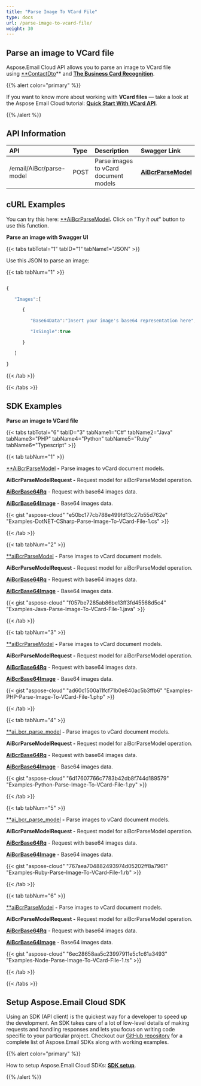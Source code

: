 ```yaml
---
title: "Parse Image To VCard File"
type: docs
url: /parse-image-to-vcard-file/
weight: 30
---
```


## **Parse an image to VCard file**
Aspose.Email Cloud API allows you to parse an image to VCard file using [**ContactDto](https://github.com/aspose-email-cloud/aspose-email-cloud-dotnet/blob/master/docs/ContactDto.md)** and [**The Business Card Recognition**](/business-cards-recognition-api/).

{{% alert color="primary" %}} 

If you want to know more about working with **VCard files** — take a look at the Aspose Email Cloud tutorial: [**Quick Start With VCard API**](/quick-start-with-vcard-api/).

{{% /alert %}} 
## **API Information**

|**API**|**Type**|**Description**|**Swagger Link**|
| :- | :- | :- | :- |
|/email/AiBcr/parse-model|POST|Parse images to vCard document models|[**AiBcrParseModel**](https://apireference.aspose.cloud/email/#/AiBcr/AiBcrParseModel)|
## **cURL Examples**
You can try this here: [**AiBcrParseModel](https://apireference.aspose.cloud/email/#/AiBcr/AiBcrParseModel)**.** Click on "*Try it out*" button to use this function. 

**Parse an image with Swagger UI**

{{< tabs tabTotal="1" tabID="1" tabName1="JSON" >}}

Use this JSON to parse an image: 

{{< tab tabNum="1" >}}

```javascript

{

   "Images":[

      {

         "Base64Data":"Insert your image's base64 representation here",

         "IsSingle":true

      }

   ]

}

```

{{< /tab >}}

{{< /tabs >}}


## **SDK Examples**
**Parse an image to VCard file**

{{< tabs tabTotal="6" tabID="3" tabName1="C#" tabName2="Java" tabName3="PHP" tabName4="Python" tabName5="Ruby" tabName6="Typescript" >}}

{{< tab tabNum="1" >}}

[**AiBcrParseModel](https://github.com/aspose-email-cloud/aspose-email-cloud-dotnet/blob/9511b81d6c62dda413dc23f6f6f8a0973a144343/docs/EmailApi.md#AiBcrParseModel) **-** Parse images to vCard document models.

**AiBcrParseModelRequest -** Request model for aiBcrParseModel operation.

[**AiBcrBase64Rq**](https://github.com/aspose-email-cloud/aspose-email-cloud-dotnet/blob/dff3d963b6d39312189f14dafafe2aa2ab774b4b/docs/AiBcrBase64Rq.md) - Request with base64 images data.

[**AiBcrBase64Image**](https://github.com/aspose-email-cloud/aspose-email-cloud-dotnet/blob/dff3d963b6d39312189f14dafafe2aa2ab774b4b/docs/AiBcrBase64Image.md) - Base64 images data.

{{< gist "aspose-cloud" "e50bc177cb788e499fd13c27b55d762e" "Examples-DotNET-CSharp-Parse-Image-To-VCard-File-1.cs" >}}

{{< /tab >}}

{{< tab tabNum="2" >}}

[**aiBcrParseModel](https://github.com/aspose-email-cloud/aspose-email-cloud-java/blob/37ee732853b3f483c1af14402662fe790ad5aaf9/docs/EmailApi.md#aibcrparsemodel) **-** Parse images to vCard document models.

**AiBcrParseModelRequest -** Request model for aiBcrParseModel operation.

[**AiBcrBase64Rq**](https://github.com/aspose-email-cloud/aspose-email-cloud-java/blob/73f48e63538ba6e46ff77a473c839c1e7170c462/docs/AiBcrBase64Rq.md) - Request with base64 images data.

[**AiBcrBase64Image**](https://github.com/aspose-email-cloud/aspose-email-cloud-java/blob/73f48e63538ba6e46ff77a473c839c1e7170c462/docs/AiBcrBase64Image.md) - Base64 images data.

{{< gist "aspose-cloud" "f057be7285ab86be13ff3fd45568d5c4" "Examples-Java-Parse-Image-To-VCard-File-1.java" >}}

{{< /tab >}}

{{< tab tabNum="3" >}}

[**aiBcrParseModel](https://github.com/aspose-email-cloud/aspose-email-cloud-php/blob/3a5c2c35a31629493aa484b65870622165570db8/doc/EmailApi.md#aibcrparsemodel) **-** Parse images to vCard document models.

**AiBcrParseModelRequest -** Request model for aiBcrParseModel operation.

[**AiBcrBase64Rq**](https://github.com/aspose-email-cloud/aspose-email-cloud-php/blob/f507a0aa93ffedfc5845bdcf07534e3d05c4b9ce/doc/AiBcrBase64Rq.md) - Request with base64 images data.

[**AiBcrBase64Image**](https://github.com/aspose-email-cloud/aspose-email-cloud-php/blob/f507a0aa93ffedfc5845bdcf07534e3d05c4b9ce/doc/AiBcrBase64Image.md) - Base64 images data.

{{< gist "aspose-cloud" "ad60c1500a11fcf71b0e840ac5b3ffb6" "Examples-PHP-Parse-Image-To-VCard-File-1.php" >}}

{{< /tab >}}

{{< tab tabNum="4" >}}

[**ai_bcr_parse_model](https://github.com/aspose-email-cloud/aspose-email-cloud-python/blob/22a14eb5f9ca38fcf2e79193a2890d3018fbaf84/sdk/docs/EmailApi.md#ai_bcr_parse_model) **-** Parse images to vCard document models.

**AiBcrParseModelRequest -** Request model for aiBcrParseModel operation.

[**AiBcrBase64Rq**](https://github.com/aspose-email-cloud/aspose-email-cloud-python/blob/8e364e51130302fc3574f9c5e9188c1793fb238c/sdk/docs/AiBcrBase64Rq.md) - Request with base64 images data.

[**AiBcrBase64Image**](https://github.com/aspose-email-cloud/aspose-email-cloud-python/blob/8e364e51130302fc3574f9c5e9188c1793fb238c/sdk/docs/AiBcrBase64Image.md) - Base64 images data.

{{< gist "aspose-cloud" "6d17607766c7783b42db8f744d189579" "Examples-Python-Parse-Image-To-VCard-File-1.py" >}}

{{< /tab >}}

{{< tab tabNum="5" >}}

[**ai_bcr_parse_model](https://github.com/aspose-email-cloud/aspose-email-cloud-ruby/blob/f3225bb43730f601716d5aa26c0f5e1734a64833/docs/EmailApi.md#ai_bcr_parse_model) **-** Parse images to vCard document models.

**AiBcrParseModelRequest -** Request model for aiBcrParseModel operation.

[**AiBcrBase64Rq**](https://github.com/aspose-email-cloud/aspose-email-cloud-python/blob/8e364e51130302fc3574f9c5e9188c1793fb238c/sdk/docs/AiBcrBase64Rq.md) - Request with base64 images data.

[**AiBcrBase64Image**](https://github.com/aspose-email-cloud/aspose-email-cloud-ruby/blob/57a6dbc44033c6fd33bca8d1c441c4df0cb9e236/docs/AiBcrBase64Image.md) - Base64 images data.

{{< gist "aspose-cloud" "767aea704882493974d05202ff8a7961" "Examples-Ruby-Parse-Image-To-VCard-File-1.rb" >}}

{{< /tab >}}

{{< tab tabNum="6" >}}



[**aiBcrParseModel](https://github.com/aspose-email-cloud/aspose-email-cloud-node/blob/0d0ec4f4a9ca1beb87e3c194f1ac69630d5205fe/doc/EmailApi.md#aiBcrParseModel) **-** Parse images to vCard document models.

**AiBcrParseModelRequest -** Request model for aiBcrParseModel operation.

[**AiBcrBase64Rq**](https://github.com/aspose-email-cloud/aspose-email-cloud-node/blob/3eb34ee080e3747b1109f7b66c80918a6cf0df68/doc/AiBcrBase64Rq.md) - Request with base64 images data.

[**AiBcrBase64Image**](https://github.com/aspose-email-cloud/aspose-email-cloud-node/blob/3eb34ee080e3747b1109f7b66c80918a6cf0df68/doc/AiBcrBase64Image.md) - Base64 images data.

{{< gist "aspose-cloud" "6ec28658aa5c23997911e5c1c61a3493" "Examples-Node-Parse-Image-To-VCard-File-1.ts" >}}

{{< /tab >}}

{{< /tabs >}}
## **Setup Aspose.Email Cloud SDK**
Using an SDK (API client) is the quickest way for a developer to speed up the development. An SDK takes care of a lot of low-level details of making requests and handling responses and lets you focus on writing code specific to your particular project. Checkout our [GitHub repository](https://github.com/aspose-email-cloud) for a complete list of Aspose.Email SDKs along with working examples.

{{% alert color="primary" %}} 

How to setup Aspose.Email Cloud SDKs: [**SDK setup**](/sdk-setup/).

{{% /alert %}}
